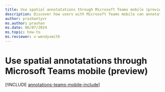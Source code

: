 ```yaml
---
title: Use spatial annotatations through Microsoft Teams mobile (preview)
description: Discover how users with Microsoft Teams mobile can annotate in another user's enviornment.
author: prashantyvr
ms.author: prashan
ms.date: 06/07/2024
ms.topic: how-to
ms.reviewer: v-wendysmith
---
```


# Use spatial annotatations through Microsoft Teams mobile (preview)

[!INCLUDE [annotations-teams-mobile-include](../includes/annotations-teams-mobile.md)]

<!--- This topic is in RA and Field Service. Field Service topic is annotations-teams-mobile.md --->
